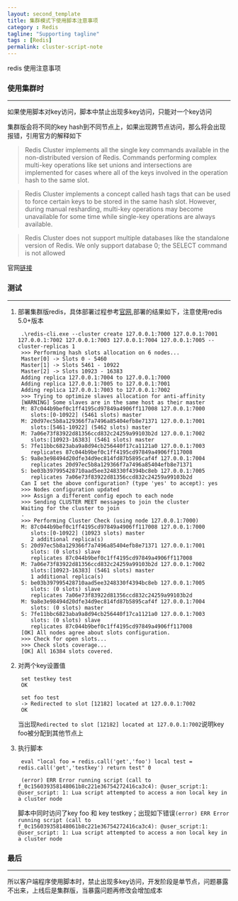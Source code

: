 ```yaml
---
layout: second_template
title: 集群模式下使用脚本注意事项
category : Redis
tagline: "Supporting tagline"
tags : [Redis]
permalink: cluster-script-note
---
```


redis 使用注意事项

[redis]: https://redis.io/docs/reference/cluster-spec/
[redis-cluster]: https://redis.io/docs/management/scaling/#create-a-redis-cluster

### 使用集群时
--------------------------------------------------

如果使用脚本对key访问，脚本中禁止出现多key访问，只能对一个key访问

集群版会将不同的key hash到不同节点上，如果出现跨节点访问，那么将会出现报错，引用官方的解释如下

> Redis Cluster implements all the single key commands available in the non-distributed version of Redis. Commands performing complex multi-key operations like set unions and intersections are implemented for cases where all of the keys involved in the operation hash to the same slot.

> Redis Cluster implements a concept called hash tags that can be used to force certain keys to be stored in the same hash slot. However, during manual resharding, multi-key operations may become unavailable for some time while single-key operations are always available.

> Redis Cluster does not support multiple databases like the standalone version of Redis. We only support database 0; the SELECT command is not allowed

官网[链接][redis]

### 测试
--------------------------------------------------

1. 部署集群版redis，具体部署过程参考[官网][redis-cluster],部署的结果如下，注意使用redis 5.0+版本
	
		.\redis-cli.exe --cluster create 127.0.0.1:7000 127.0.0.1:7001 127.0.0.1:7002 127.0.0.1:7003 127.0.0.1:7004 127.0.0.1:7005 --cluster-replicas 1
		>>> Performing hash slots allocation on 6 nodes...
		Master[0] -> Slots 0 - 5460
		Master[1] -> Slots 5461 - 10922
		Master[2] -> Slots 10923 - 16383
		Adding replica 127.0.0.1:7004 to 127.0.0.1:7000
		Adding replica 127.0.0.1:7005 to 127.0.0.1:7001
		Adding replica 127.0.0.1:7003 to 127.0.0.1:7002
		>>> Trying to optimize slaves allocation for anti-affinity
		[WARNING] Some slaves are in the same host as their master
		M: 87c044b9bef0c1ff4195cd97849a4906ff117008 127.0.0.1:7000
		   slots:[0-10922] (5461 slots) master
		M: 20d97ec5b8a129366f7a7496a85404efb8e71371 127.0.0.1:7001
		   slots:[5461-10922] (5462 slots) master
		M: 7a06e73f83922d81356ccd832c24259a99103b2d 127.0.0.1:7002
		   slots:[10923-16383] (5461 slots) master
		S: 7fe11bbc6823aba9a8d94cb256440f17ca1121a0 127.0.0.1:7003
		   replicates 87c044b9bef0c1ff4195cd97849a4906ff117008
		S: 9a8e3e98494d20dfe34d9ec814fd87b5895caf4f 127.0.0.1:7004
		   replicates 20d97ec5b8a129366f7a7496a85404efb8e71371
		S: be03b397995428710aad5ee3248330f4394bc8eb 127.0.0.1:7005
		   replicates 7a06e73f83922d81356ccd832c24259a99103b2d
		Can I set the above configuration? (type 'yes' to accept): yes
		>>> Nodes configuration updated
		>>> Assign a different config epoch to each node
		>>> Sending CLUSTER MEET messages to join the cluster
		Waiting for the cluster to join
		.
		>>> Performing Cluster Check (using node 127.0.0.1:7000)
		M: 87c044b9bef0c1ff4195cd97849a4906ff117008 127.0.0.1:7000
		   slots:[0-10922] (10923 slots) master
		   2 additional replica(s)
		S: 20d97ec5b8a129366f7a7496a85404efb8e71371 127.0.0.1:7001
		   slots: (0 slots) slave
		   replicates 87c044b9bef0c1ff4195cd97849a4906ff117008
		M: 7a06e73f83922d81356ccd832c24259a99103b2d 127.0.0.1:7002
		   slots:[10923-16383] (5461 slots) master
		   1 additional replica(s)
		S: be03b397995428710aad5ee3248330f4394bc8eb 127.0.0.1:7005
		   slots: (0 slots) slave
		   replicates 7a06e73f83922d81356ccd832c24259a99103b2d
		M: 9a8e3e98494d20dfe34d9ec814fd87b5895caf4f 127.0.0.1:7004
		   slots: (0 slots) master
		S: 7fe11bbc6823aba9a8d94cb256440f17ca1121a0 127.0.0.1:7003
		   slots: (0 slots) slave
		   replicates 87c044b9bef0c1ff4195cd97849a4906ff117008
		[OK] All nodes agree about slots configuration.
		>>> Check for open slots...
		>>> Check slots coverage...
		[OK] All 16384 slots covered.
	
2. 对两个key设置值
	
		set testkey test
		OK
		
		set foo test
		-> Redirected to slot [12182] located at 127.0.0.1:7002
		OK
	
	当出现`Redirected to slot [12182] located at 127.0.0.1:7002`说明key foo被分配到其他节点上
	
3. 执行脚本

		eval "local foo = redis.call('get','foo') local test = redis.call('get','testkey') return test" 0
		
		(error) ERR Error running script (call to f_0c156039358148061b8c221e36754272416ca3c4): @user_script:1: @user_script: 1: Lua script attempted to access a non local key in a cluster node
		
	脚本中同时访问了key foo 和 key testkey；出现如下错误`(error) ERR Error running script (call to f_0c156039358148061b8c221e36754272416ca3c4): @user_script:1: @user_script: 1: Lua script attempted to access a non local key in a cluster node`

### 最后
--------------------------------------------------

所以客户端程序使用脚本时，禁止出现多key访问，开发阶段是单节点，问题暴露不出来，上线后是集群版，当暴露问题再修改会增加成本